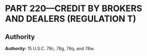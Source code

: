 # PART 220—CREDIT BY BROKERS AND DEALERS (REGULATION T)


## Authority

**Authority:** 15 U.S.C. 78c, 78g, 78q, and 78w. 


